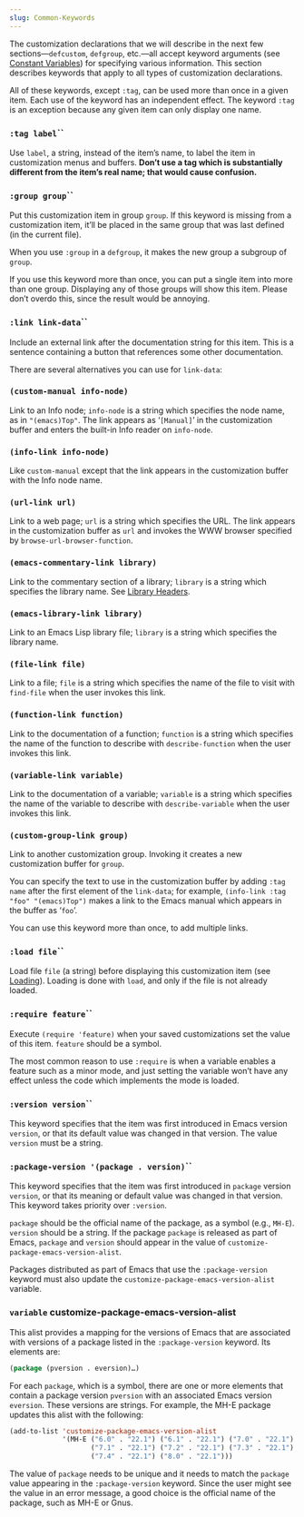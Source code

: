 ```yaml
---
slug: Common-Keywords
---
```


The customization declarations that we will describe in the next few sections—`defcustom`, `defgroup`, etc.—all accept keyword arguments (see [Constant Variables](Constant-Variables)) for specifying various information. This section describes keywords that apply to all types of customization declarations.

All of these keywords, except `:tag`, can be used more than once in a given item. Each use of the keyword has an independent effect. The keyword `:tag` is an exception because any given item can only display one name.

### <span className="tag :taglabel">`:tag label`</span>``

Use `label`, a string, instead of the item’s name, to label the item in customization menus and buffers. **Don’t use a tag which is substantially different from the item’s real name; that would cause confusion.**

### <span className="tag :groupgroup">`:group group`</span>``

Put this customization item in group `group`. If this keyword is missing from a customization item, it’ll be placed in the same group that was last defined (in the current file).

When you use `:group` in a `defgroup`, it makes the new group a subgroup of `group`.

If you use this keyword more than once, you can put a single item into more than one group. Displaying any of those groups will show this item. Please don’t overdo this, since the result would be annoying.

### <span className="tag :linklink-data">`:link link-data`</span>``

Include an external link after the documentation string for this item. This is a sentence containing a button that references some other documentation.

There are several alternatives you can use for `link-data`:

### `(custom-manual info-node)`

Link to an Info node; `info-node` is a string which specifies the node name, as in `"(emacs)Top"`. The link appears as ‘`[Manual]`’ in the customization buffer and enters the built-in Info reader on `info-node`.

### `(info-link info-node)`

Like `custom-manual` except that the link appears in the customization buffer with the Info node name.

### `(url-link url)`

Link to a web page; `url` is a string which specifies the URL. The link appears in the customization buffer as `url` and invokes the WWW browser specified by `browse-url-browser-function`.

### `(emacs-commentary-link library)`

Link to the commentary section of a library; `library` is a string which specifies the library name. See [Library Headers](Library-Headers).

### `(emacs-library-link library)`

Link to an Emacs Lisp library file; `library` is a string which specifies the library name.

### `(file-link file)`

Link to a file; `file` is a string which specifies the name of the file to visit with `find-file` when the user invokes this link.

### `(function-link function)`

Link to the documentation of a function; `function` is a string which specifies the name of the function to describe with `describe-function` when the user invokes this link.

### `(variable-link variable)`

Link to the documentation of a variable; `variable` is a string which specifies the name of the variable to describe with `describe-variable` when the user invokes this link.

### `(custom-group-link group)`

Link to another customization group. Invoking it creates a new customization buffer for `group`.

You can specify the text to use in the customization buffer by adding `:tag name` after the first element of the `link-data`; for example, `(info-link :tag "foo" "(emacs)Top")` makes a link to the Emacs manual which appears in the buffer as ‘`foo`’.

You can use this keyword more than once, to add multiple links.

### <span className="tag :loadfile">`:load file`</span>``

Load file `file` (a string) before displaying this customization item (see [Loading](Loading)). Loading is done with `load`, and only if the file is not already loaded.

### <span className="tag :requirefeature">`:require feature`</span>``

Execute `(require 'feature)` when your saved customizations set the value of this item. `feature` should be a symbol.

The most common reason to use `:require` is when a variable enables a feature such as a minor mode, and just setting the variable won’t have any effect unless the code which implements the mode is loaded.

### <span className="tag :versionversion">`:version version`</span>``

This keyword specifies that the item was first introduced in Emacs version `version`, or that its default value was changed in that version. The value `version` must be a string.

### <span className="tag :package-version'(package.version)">`:package-version '(package . version)`</span>``

This keyword specifies that the item was first introduced in `package` version `version`, or that its meaning or default value was changed in that version. This keyword takes priority over `:version`.

`package` should be the official name of the package, as a symbol (e.g., `MH-E`). `version` should be a string. If the package `package` is released as part of Emacs, `package` and `version` should appear in the value of `customize-package-emacs-version-alist`.

Packages distributed as part of Emacs that use the `:package-version` keyword must also update the `customize-package-emacs-version-alist` variable.

### <span className="tag variable">`variable`</span> **customize-package-emacs-version-alist**

This alist provides a mapping for the versions of Emacs that are associated with versions of a package listed in the `:package-version` keyword. Its elements are:

```lisp
(package (pversion . eversion)…)
```

For each `package`, which is a symbol, there are one or more elements that contain a package version `pversion` with an associated Emacs version `eversion`. These versions are strings. For example, the MH-E package updates this alist with the following:

```lisp
(add-to-list 'customize-package-emacs-version-alist
             '(MH-E ("6.0" . "22.1") ("6.1" . "22.1") ("7.0" . "22.1")
                    ("7.1" . "22.1") ("7.2" . "22.1") ("7.3" . "22.1")
                    ("7.4" . "22.1") ("8.0" . "22.1")))
```

The value of `package` needs to be unique and it needs to match the `package` value appearing in the `:package-version` keyword. Since the user might see the value in an error message, a good choice is the official name of the package, such as MH-E or Gnus.
